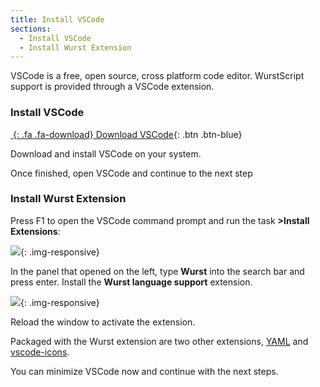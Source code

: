 ```yaml
---
title: Install VSCode
sections:
  - Install VSCode
  - Install Wurst Extension
---
```


VSCode is a free, open source, cross platform code editor. WurstScript support is provided through a VSCode extension.

### Install VSCode

[*&nbsp;*{: .fa .fa-download} Download VSCode](https://code.visualstudio.com/){: .btn .btn-blue}

Download and install VSCode on your system.

Once finished, open VSCode and continue to the next step

### Install Wurst Extension

Press F1 to open the VSCode command prompt and run the task **>Install Extensions**:

![](/assets/images/setup/InstallExtensions.png){: .img-responsive}

In the panel that opened on the left, type **Wurst** into the search bar and press enter. Install the **Wurst language support** extension.

![](/assets/images/setup/InstallWurstExtension.png){: .img-responsive}

Reload the window to activate the extension.

Packaged with the Wurst extension are two other extensions, [YAML](https://marketplace.visualstudio.com/items?itemName=redhat.vscode-yaml) and [vscode-icons](https://marketplace.visualstudio.com/items?itemName=robertohuertasm.vscode-icons).

You can minimize VSCode now and continue with the next steps.
